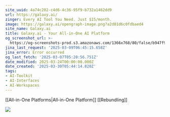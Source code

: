 ```yaml
---
site_uuid: 4a74c202-c4d6-4c36-95f9-b732a1462dd9
url: https://galaxy.ai/
zinger: Every AI Tool You Need. Just $15/month.
image: https://galaxy.ai/opengraph-image.png?a2d81d6c0fdbaed4
site_name: Galaxy.ai
title: Galaxy.ai - Your All-in-One AI Platform
og_screenshot_url: >-
  https://og-screenshots-prod.s3.amazonaws.com/1366x768/80/false/b947f97e1c97731cfe8a0cd2518fb889b4e5ac0ff77c743d82c38847e5f646ca.jpeg
jina_last_request: '2025-03-09T06:45:15.658Z'
jina_error: Error occurred
og_last_fetch: '2025-03-07T05:20:56.751Z'
date_modified: 2025-03-24T00:00:00.000Z
date_created: '2025-03-30T05:44:14.820Z'
tags:
- AI-Toolkit
- AI-Interfaces
- AI-Workspaces
---
```
































































































































































































































































































































































































































































































































































































































































































































































































































































































































































































































































































































































































































































[[All-in-One Platforms|All-in-One Platform]]
[[Rebundling]]

![](https://i.imgur.com/43Bg9Uz.png)

